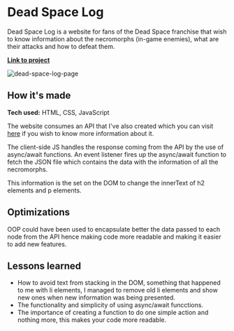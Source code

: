 # Dead Space Log

Dead Space Log is a website for fans of the Dead Space franchise that wish to know information about the necromorphs (in-game enemies), what are their attacks and how to defeat them.

**<a href="#"> Link to project </a>** 

![dead-space-log-page](https://user-images.githubusercontent.com/101868896/194131985-434701db-e6e4-4ed9-8008-496932283504.png)

## How it's made

**Tech used:** HTML, CSS, JavaScript

The website consumes an API that I've also created which you can visit <a href="https://github.com/ManuGC22/dead-space-api">here</a> if you wish to know more information about it.

The client-side JS handles the response coming from the API by the use of async/await functions. An event listener fires up the async/await function to fetch the JSON file which contains the data with the information of all the necromorphs.

This information is the set on the DOM to change the innerText of h2 elements and p elements.

## Optimizations

OOP could have been used to encapsulate better the data passed to each node from the API hence making code more readable and making it easier to add new features.

## Lessons learned

- How to avoid text from stacking in the DOM, something that happened to me with li elements, I managed to remove old li elements and show new ones when new information was being presented.
- The functionality and simplicity of using async/await funcctions.
- The importance of creating a function to do one simple action and nothing more, this makes your code more readable.
